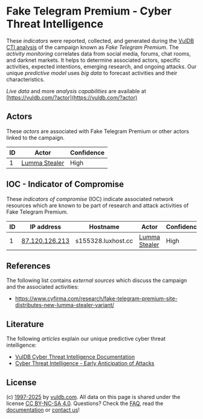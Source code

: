 # Fake Telegram Premium - Cyber Threat Intelligence

These _indicators_ were reported, collected, and generated during the [VulDB CTI analysis](https://vuldb.com/?kb.cti) of the campaign known as _Fake Telegram Premium_. The _activity monitoring_ correlates data from social media, forums, chat rooms, and darknet markets. It helps to determine associated actors, specific activities, expected intentions, emerging research, and ongoing attacks. Our unique _predictive model_ uses _big data_ to forecast activities and their characteristics.

_Live data_ and more _analysis capabilities_ are available at [https://vuldb.com/?actor](https://vuldb.com/?actor)

## Actors

These _actors_ are associated with Fake Telegram Premium or other actors linked to the campaign.

ID | Actor | Confidence
-- | ----- | ----------
1 | [Lumma Stealer](https://vuldb.com/?actor.lumma_stealer) | High

## IOC - Indicator of Compromise

These _indicators of compromise_ (IOC) indicate associated network resources which are known to be part of research and attack activities of Fake Telegram Premium.

ID | IP address | Hostname | Actor | Confidence
-- | ---------- | -------- | ----- | ----------
1 | [87.120.126.213](https://vuldb.com/?ip.87.120.126.213) | s155328.luxhost.cc | [Lumma Stealer](https://vuldb.com/?actor.lumma_stealer) | High

## References

The following list contains _external sources_ which discuss the campaign and the associated activities:

* https://www.cyfirma.com/research/fake-telegram-premium-site-distributes-new-lumma-stealer-variant/

## Literature

The following _articles_ explain our unique predictive cyber threat intelligence:

* [VulDB Cyber Threat Intelligence Documentation](https://vuldb.com/?kb.cti)
* [Cyber Threat Intelligence - Early Anticipation of Attacks](https://www.scip.ch/en/?labs.20201022)

## License

(c) [1997-2025](https://vuldb.com/?kb.changelog) by [vuldb.com](https://vuldb.com/?kb.about). All data on this page is shared under the license [CC BY-NC-SA 4.0](https://creativecommons.org/licenses/by-nc-sa/4.0/). Questions? Check the [FAQ](https://vuldb.com/?kb.faq), read the [documentation](https://vuldb.com/?kb) or [contact us](https://vuldb.com/?contact)!
